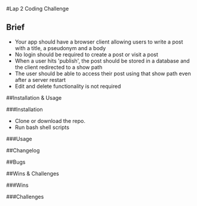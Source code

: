 #Lap 2 Coding Challenge

## Brief

- Your app should have a browser client allowing users to write a post with a title, a pseudonym and a body
- No login should be required to create a post or visit a post
- When a user hits 'publish', the post should be stored in a database and the client redirected to a show path
- The user should be able to access their post using that show path even after a server restart
- Edit and delete functionality is not required


##Installation & Usage

###Installation

- Clone or download the repo.
- Run bash shell scripts


###Usage


##Changelog


##Bugs


##Wins & Challenges

###Wins

###Challenges